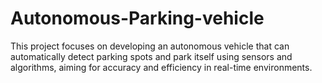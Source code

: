 # Autonomous-Parking-vehicle
This project focuses on developing an autonomous vehicle that can automatically detect parking spots and park itself using sensors and algorithms, aiming for accuracy and efficiency in real-time environments.
